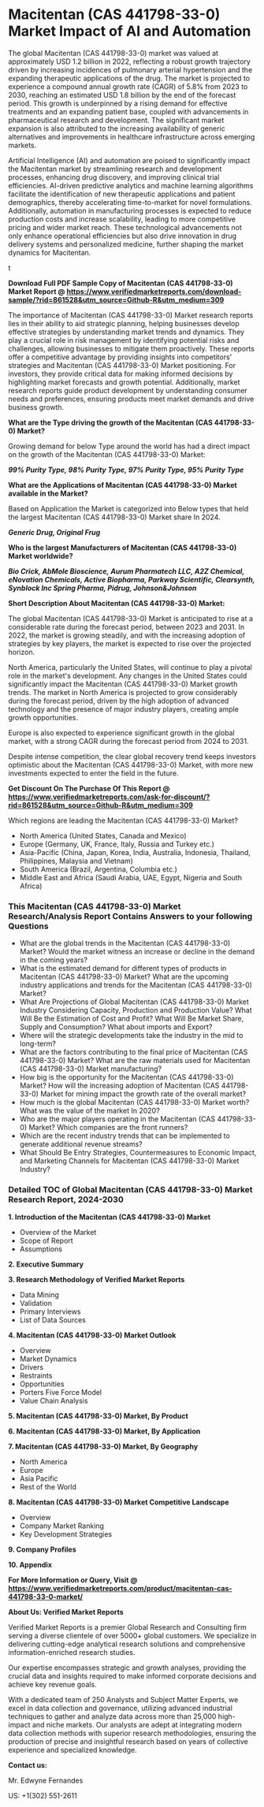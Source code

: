 <meta name="title" content="Global Macitentan (CAS 441798-33-0) Market Impact of AI and Automation"><meta name="description" content="The global Macitentan (CAS 441798-33-0) market was valued at approximately USD 1.2 billion in 2022, reflecting a robust growth trajectory driven by increasing incidenc"><meta name="title" content="Macitentan (CAS 441798-33-0) Market Size, Share, Scope, Trends, Growth, Opportunities, Analysis, Forecast"><h1>Macitentan (CAS 441798-33-0) Market Impact of AI and Automation</h1><p>The global Macitentan (CAS 441798-33-0) market was valued at approximately USD 1.2 billion in 2022, reflecting a robust growth trajectory driven by increasing incidences of pulmonary arterial hypertension and the expanding therapeutic applications of the drug. The market is projected to experience a compound annual growth rate (CAGR) of 5.8% from 2023 to 2030, reaching an estimated USD 1.8 billion by the end of the forecast period. This growth is underpinned by a rising demand for effective treatments and an expanding patient base, coupled with advancements in pharmaceutical research and development. The significant market expansion is also attributed to the increasing availability of generic alternatives and improvements in healthcare infrastructure across emerging markets.</p><p>Artificial Intelligence (AI) and automation are poised to significantly impact the Macitentan market by streamlining research and development processes, enhancing drug discovery, and improving clinical trial efficiencies. AI-driven predictive analytics and machine learning algorithms facilitate the identification of new therapeutic applications and patient demographics, thereby accelerating time-to-market for novel formulations. Additionally, automation in manufacturing processes is expected to reduce production costs and increase scalability, leading to more competitive pricing and wider market reach. These technological advancements not only enhance operational efficiencies but also drive innovation in drug delivery systems and personalized medicine, further shaping the market dynamics for Macitentan.</p>t</p><p id="" class=""><strong>Download Full PDF Sample Copy of Macitentan (CAS 441798-33-0) Market Report @ <a href="https://www.verifiedmarketreports.com/download-sample/?rid=861528&utm_source=Github-R&utm_medium=309" target="_blank">https://www.verifiedmarketreports.com/download-sample/?rid=861528&utm_source=Github-R&utm_medium=309</a></strong></p><p>The importance of&nbsp;Macitentan (CAS 441798-33-0) Market research reports lies in their ability to aid strategic planning, helping businesses develop effective strategies by understanding market trends and dynamics. They play a crucial role in risk management by identifying potential risks and challenges, allowing businesses to mitigate them proactively. These reports offer a competitive advantage by providing insights into competitors' strategies and Macitentan (CAS 441798-33-0) Market positioning. For investors, they provide critical data for making informed decisions by highlighting market forecasts and growth potential. Additionally, market research reports guide product development by understanding consumer needs and preferences, ensuring products meet market demands and drive business growth.</p><p><strong>What are the&nbsp;Type driving the growth of the Macitentan (CAS 441798-33-0) Market?</strong></p><p id="" class="">Growing demand for below Type around the world has had a direct impact on the growth of the Macitentan (CAS 441798-33-0) Market:</p><em><strong>99% Purity Type, 98% Purity Type, 97% Purity Type, 95% Purity Type</strong></em></p><strong>What are the&nbsp;Applications&nbsp;of Macitentan (CAS 441798-33-0) Market available in the Market?</strong></p><p id="" class="">Based on Application the Market is categorized into Below types that held the largest Macitentan (CAS 441798-33-0) Market share In 2024.</p><em><strong>Generic Drug, Original Frug</strong></em></p><strong>Who is the largest Manufacturers of Macitentan (CAS 441798-33-0) Market worldwide?</strong></p><p><em><strong>Bio Crick, AbMole Bioscience, Aurum Pharmatech LLC, A2Z Chemical, eNovation Chemicals, Active Biopharma, Parkway Scientific, Clearsynth, Synblock Inc Spring Pharma, Pidrug, Johnson&Johnson</strong></em></p><p id="" class=""><strong>Short Description About Macitentan (CAS 441798-33-0) Market:</strong></p><p>The global Macitentan (CAS 441798-33-0) Market is anticipated to rise at a considerable rate during the forecast period, between 2023 and 2031. In 2022, the market is growing steadily, and with the increasing adoption of strategies by key players, the market is expected to rise over the projected horizon.</p><p>North America, particularly the United States, will continue to play a pivotal role in the market's development. Any changes in the United States could significantly impact the Macitentan (CAS 441798-33-0) Market growth trends. The market in North America is projected to grow considerably during the forecast period, driven by the high adoption of advanced technology and the presence of major industry players, creating ample growth opportunities.</p><p>Europe is also expected to experience significant growth in the global market, with a strong CAGR during the forecast period from 2024 to 2031.</p><p>Despite intense competition, the clear global recovery trend keeps investors optimistic about the Macitentan (CAS 441798-33-0) Market, with more new investments expected to enter the field in the future.</p><p id="" class=""><strong>Get Discount On The Purchase Of This Report @ <a href="https://www.verifiedmarketreports.com/ask-for-discount/?rid=861528&utm_source=Github-R&utm_medium=309" target="_blank">https://www.verifiedmarketreports.com/ask-for-discount/?rid=861528&utm_source=Github-R&utm_medium=309</a></strong></p>Which regions are leading the Macitentan (CAS 441798-33-0) Market?</p><ul><li>North America (United States, Canada and Mexico)</li><li>Europe (Germany, UK, France, Italy, Russia and Turkey etc.)</li><li>Asia-Pacific (China, Japan, Korea, India, Australia, Indonesia, Thailand, Philippines, Malaysia and Vietnam)</li><li>South America (Brazil, Argentina, Columbia etc.)</li><li>Middle East and Africa (Saudi Arabia, UAE, Egypt, Nigeria and South Africa)</li></ul><h3 id="" class="">This Macitentan (CAS 441798-33-0) Market Research/Analysis Report Contains Answers to your following Questions</h3><ul><li>What are the global trends in the Macitentan (CAS 441798-33-0) Market? Would the market witness an increase or decline in the demand in the coming years?</li><li>What is the estimated demand for different types of products in Macitentan (CAS 441798-33-0) Market? What are the upcoming industry applications and trends for the Macitentan (CAS 441798-33-0) Market?</li><li>What Are Projections of Global Macitentan (CAS 441798-33-0) Market Industry Considering Capacity, Production and Production Value? What Will Be the Estimation of Cost and Profit? What Will Be Market Share, Supply and Consumption? What about imports and Export?</li><li>Where will the strategic developments take the industry in the mid to long-term?</li><li>What are the factors contributing to the final price of Macitentan (CAS 441798-33-0) Market? What are the raw materials used for Macitentan (CAS 441798-33-0) Market manufacturing?</li><li>How big is the opportunity for the Macitentan (CAS 441798-33-0) Market? How will the increasing adoption of Macitentan (CAS 441798-33-0) Market for mining impact the growth rate of the overall market?</li><li>How much is the global Macitentan (CAS 441798-33-0) Market worth? What was the value of the market In 2020?</li><li>Who are the major players operating in the Macitentan (CAS 441798-33-0) Market? Which companies are the front runners?</li><li>Which are the recent industry trends that can be implemented to generate additional revenue streams?</li><li>What Should Be Entry Strategies, Countermeasures to Economic Impact, and Marketing Channels for Macitentan (CAS 441798-33-0) Market Industry?</li></ul><h3 id="" class="">Detailed TOC of Global Macitentan (CAS 441798-33-0) Market Research Report, 2024-2030</h3><p id="" class=""><strong>1. Introduction of the Macitentan (CAS 441798-33-0) Market</strong></p><ul><li>Overview of the Market</li><li>Scope of Report</li><li>Assumptions</li></ul><p id="" class=""><strong>2. Executive Summary</strong></p><p id="" class=""><strong>3. Research Methodology of Verified Market Reports</strong></p><ul><li>Data Mining</li><li>Validation</li><li>Primary Interviews</li><li>List of Data Sources</li></ul><p id="" class=""><strong>4. Macitentan (CAS 441798-33-0) Market Outlook</strong></p><ul><li>Overview</li><li>Market Dynamics</li><li>Drivers</li><li>Restraints</li><li>Opportunities</li><li>Porters Five Force Model</li><li>Value Chain Analysis</li></ul><p id="" class=""><strong>5. Macitentan (CAS 441798-33-0) Market, By Product</strong></p><p id="" class=""><strong>6. Macitentan (CAS 441798-33-0) Market, By Application</strong></p><p id="" class=""><strong>7. Macitentan (CAS 441798-33-0) Market, By Geography</strong></p><ul><li>North America</li><li>Europe</li><li>Asia Pacific</li><li>Rest of the World</li></ul><p id="" class=""><strong>8. Macitentan (CAS 441798-33-0) Market Competitive Landscape</strong></p><ul><li>Overview</li><li>Company Market Ranking</li><li>Key Development Strategies</li></ul><p id="" class=""><strong>9. Company Profiles</strong></p><p id="" class=""><strong>10. Appendix</strong></p><p id="" class=""><strong>For More Information or Query, Visit @ <a href="https://www.verifiedmarketreports.com/product/macitentan-cas-441798-33-0-market/" target="_blank">https://www.verifiedmarketreports.com/product/macitentan-cas-441798-33-0-market/</a></strong></p><p id="" class=""><strong>About Us: Verified Market Reports</strong></p><p id="" class="">Verified Market Reports is a premier Global Research and Consulting firm serving a diverse clientele of over 5000+ global customers. We specialize in delivering cutting-edge analytical research solutions and comprehensive information-enriched research studies.</p><p id="" class="">Our expertise encompasses strategic and growth analyses, providing the crucial data and insights required to make informed corporate decisions and achieve key revenue goals.</p><p id="" class="">With a dedicated team of 250 Analysts and Subject Matter Experts, we excel in data collection and governance, utilizing advanced industrial techniques to gather and analyze data across more than 25,000 high-impact and niche markets. Our analysts are adept at integrating modern data collection methods with superior research methodologies, ensuring the production of precise and insightful research based on years of collective experience and specialized knowledge.</p><p id="" class=""><strong>Contact us:</strong></p><p id="" class="">Mr. Edwyne Fernandes</p><p id="" class="">US: +1(302) 551-2611</p>